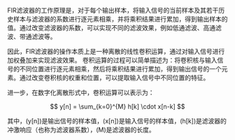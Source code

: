 FIR滤波器的工作原理是，对于每个输出样本，将输入信号的当前样本及其若干历史样本与滤波器的系数进行逐元素相乘，并将乘积结果进行累加，得到输出样本的值。通过改变滤波器的系数，可以实现不同的滤波效果，例如低通滤波、高通滤波、带通滤波等。

因此，FIR滤波器的操作本质上是一种离散的线性卷积运算，通过对输入信号进行加权叠加来实现滤波效果。
卷积运算的过程可以简单描述为：将卷积核与输入信号的不同位置进行逐元素相乘，然后将乘积结果进行累加，得到输出信号的一个元素。通过改变卷积核的权重和位置，可以提取输入信号中不同位置的特征。

进一步，在数字化离散形式中，卷积运算可以表示为：

$$ y[n] = \sum_{k=0}^{M} h[k] \cdot x[n-k] $$

其中，\(y[n]\)是输出信号的样本值，\(x[n]\)是输入信号的样本值，\(h[k]\)是滤波器的冲激响应（也称为滤波器系数），\(M\)是滤波器的长度。
